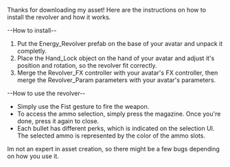Thanks for downloading my asset! Here are the instructions on how to install the revolver and how it works.

--How to install--
1. Put the Energy_Revolver prefab on the base of your avatar and unpack it completly.
2. Place the Hand_Lock object on the hand of your avatar and adjust it's position and rotation, so the revolver fit correctly.
3. Merge the Revolver_FX controller with your avatar's FX controller, then merge the Revolver_Param parameters with your avatar's parameters.

--How to use the revolver--
- Simply use the Fist gesture to fire the weapon.
- To access the ammo selection, simply press the magazine. Once you're done, press it again to close.
- Each bullet has different perks, which is indicated on the selection UI. The selected ammo is represented by the color of the ammo slots.

Im not an expert in asset creation, so there might be a few bugs depending on how you use it.
